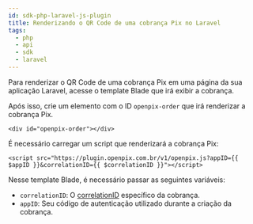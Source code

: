 ```yaml
---
id: sdk-php-laravel-js-plugin
title: Renderizando o QR Code de uma cobrança Pix no Laravel
tags:
  - php
  - api
  - sdk
  - laravel
---
```


Para renderizar o QR Code de uma cobrança Pix em uma página da sua aplicação Laravel, acesse o template Blade que irá exibir a cobrança.

Após isso, crie um elemento com o ID `openpix-order` que irá renderizar a cobrança Pix.

```blade
<div id="openpix-order"></div>
```

É necessário carregar um script que renderizará a cobrança Pix:

```blade
<script src="https://plugin.openpix.com.br/v1/openpix.js?appID={{ $appID }}&correlationID={{ $correlationID }}"></script>
```

Nesse template Blade, é necessário passar as seguintes variáveis:
- `correlationID`: O [correlationID](../../../../concepts/correlation-id.md) específico da cobrança.
- `appID`: Seu código de autenticação utilizado durante a criação da cobrança.
